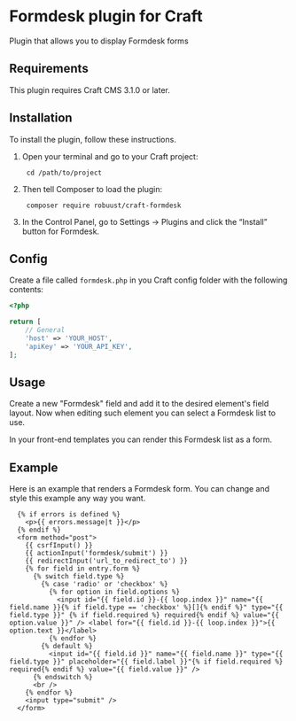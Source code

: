 Formdesk plugin for Craft
=================

Plugin that allows you to display Formdesk forms

## Requirements

This plugin requires Craft CMS 3.1.0 or later.

## Installation

To install the plugin, follow these instructions.

1. Open your terminal and go to your Craft project:

        cd /path/to/project

2. Then tell Composer to load the plugin:

        composer require robuust/craft-formdesk

3. In the Control Panel, go to Settings → Plugins and click the “Install” button for Formdesk.

## Config

Create a file called `formdesk.php` in you Craft config folder with the following contents:

```php
<?php

return [
    // General
    'host' => 'YOUR_HOST',
    'apiKey' => 'YOUR_API_KEY',
];

```

## Usage

Create a new "Formdesk" field and add it to the desired element's field layout.
Now when editing such element you can select a Formdesk list to use.

In your front-end templates you can render this Formdesk list as a form.

## Example

Here is an example that renders a Formdesk form. You can change and style this example any way you want.

```twig
  {% if errors is defined %}
    <p>{{ errors.message|t }}</p>
  {% endif %}
  <form method="post">
    {{ csrfInput() }}
    {{ actionInput('formdesk/submit') }}
    {{ redirectInput('url_to_redirect_to') }}
    {% for field in entry.form %}
      {% switch field.type %}
        {% case 'radio' or 'checkbox' %}
          {% for option in field.options %}
            <input id="{{ field.id }}-{{ loop.index }}" name="{{ field.name }}{% if field.type == 'checkbox' %}[]{% endif %}" type="{{ field.type }}" {% if field.required %} required{% endif %} value="{{ option.value }}" /> <label for="{{ field.id }}-{{ loop.index }}">{{ option.text }}</label>
          {% endfor %}
        {% default %}
          <input id="{{ field.id }}" name="{{ field.name }}" type="{{ field.type }}" placeholder="{{ field.label }}"{% if field.required %} required{% endif %} value="{{ field.value }}" />
      {% endswitch %}
      <br />
    {% endfor %}
    <input type="submit" />
  </form>
```
